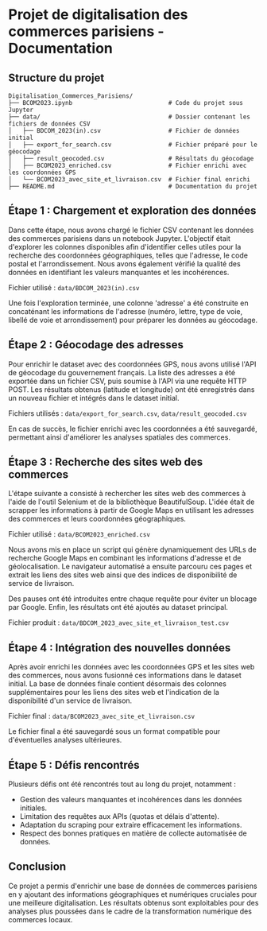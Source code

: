 # Projet de digitalisation des commerces parisiens - Documentation

## Structure du projet
```
Digitalisation_Commerces_Parisiens/
├── BCOM2023.ipynb                           # Code du projet sous Jupyter
├── data/                                    # Dossier contenant les fichiers de données CSV
│   ├── BDCOM_2023(in).csv                   # Fichier de données initial
│   ├── export_for_search.csv                # Fichier préparé pour le géocodage
│   ├── result_geocoded.csv                  # Résultats du géocodage
│   ├── BCOM2023_enriched.csv                # Fichier enrichi avec les coordonnées GPS
│   └── BCOM2023_avec_site_et_livraison.csv  # Fichier final enrichi
├── README.md                                # Documentation du projet
```

## Étape 1 : Chargement et exploration des données

Dans cette étape, nous avons chargé le fichier CSV contenant les données des commerces parisiens dans un notebook Jupyter. L'objectif était d'explorer les colonnes disponibles afin d'identifier celles utiles pour la recherche des coordonnées géographiques, telles que l'adresse, le code postal et l'arrondissement. Nous avons également vérifié la qualité des données en identifiant les valeurs manquantes et les incohérences.

Fichier utilisé : `data/BDCOM_2023(in).csv`

Une fois l'exploration terminée, une colonne 'adresse' a été construite en concaténant les informations de l'adresse (numéro, lettre, type de voie, libellé de voie et arrondissement) pour préparer les données au géocodage.

## Étape 2 : Géocodage des adresses

Pour enrichir le dataset avec des coordonnées GPS, nous avons utilisé l'API de géocodage du gouvernement français. La liste des adresses a été exportée dans un fichier CSV, puis soumise à l'API via une requête HTTP POST. Les résultats obtenus (latitude et longitude) ont été enregistrés dans un nouveau fichier et intégrés dans le dataset initial.

Fichiers utilisés : `data/export_for_search.csv`, `data/result_geocoded.csv`

En cas de succès, le fichier enrichi avec les coordonnées a été sauvegardé, permettant ainsi d'améliorer les analyses spatiales des commerces.

## Étape 3 : Recherche des sites web des commerces

L'étape suivante a consisté à rechercher les sites web des commerces à l'aide de l'outil Selenium et de la bibliothèque BeautifulSoup. L'idée était de scrapper les informations à partir de Google Maps en utilisant les adresses des commerces et leurs coordonnées géographiques.

Fichier utilisé : `data/BCOM2023_enriched.csv`

Nous avons mis en place un script qui génère dynamiquement des URLs de recherche Google Maps en combinant les informations d'adresse et de géolocalisation. Le navigateur automatisé a ensuite parcouru ces pages et extrait les liens des sites web ainsi que des indices de disponibilité de service de livraison.

Des pauses ont été introduites entre chaque requête pour éviter un blocage par Google. Enfin, les résultats ont été ajoutés au dataset principal.

Fichier produit : `data/BDCOM_2023_avec_site_et_livraison_test.csv`

## Étape 4 : Intégration des nouvelles données

Après avoir enrichi les données avec les coordonnées GPS et les sites web des commerces, nous avons fusionné ces informations dans le dataset initial. La base de données finale contient désormais des colonnes supplémentaires pour les liens des sites web et l'indication de la disponibilité d'un service de livraison.

Fichier final : `data/BCOM2023_avec_site_et_livraison.csv`

Le fichier final a été sauvegardé sous un format compatible pour d'éventuelles analyses ultérieures.

## Étape 5 : Défis rencontrés

Plusieurs défis ont été rencontrés tout au long du projet, notamment :
- Gestion des valeurs manquantes et incohérences dans les données initiales.
- Limitation des requêtes aux APIs (quotas et délais d'attente).
- Adaptation du scraping pour extraire efficacement les informations.
- Respect des bonnes pratiques en matière de collecte automatisée de données.

## Conclusion

Ce projet a permis d'enrichir une base de données de commerces parisiens en y ajoutant des informations géographiques et numériques cruciales pour une meilleure digitalisation. Les résultats obtenus sont exploitables pour des analyses plus poussées dans le cadre de la transformation numérique des commerces locaux.
